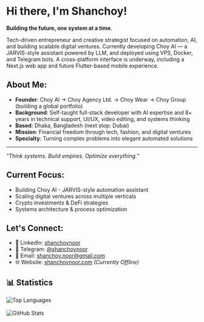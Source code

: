 # Hi there, I'm Shanchoy!

**Building the future, one system at a time.**

Tech-driven entrepreneur and creative strategist focused on automation, AI, and building scalable digital ventures. Currently developing Choy AI — a JARVIS-style assistant powered by LLM, and deployed using VPS, Docker, and Telegram bots. A cross-platform interface is underway, including a Next.js web app and future Flutter-based mobile experience.

## **About Me:**
* **Founder**: Choy AI → Choy Agency Ltd. → Choy Wear → Choy Group (building a global portfolio)
* **Background**: Self-taught full-stack developer with AI expertise and 8+ years in technical support, UI/UX, video editing, and systems thinking
* **Based**: Dhaka, Bangladesh (next stop: Dubai)
* **Mission**: Financial freedom through tech, fashion, and digital ventures
* **Specialty**: Turning complex problems into elegant automated solutions

---
*"Think systems. Build empires. Optimize everything."*

## **Current Focus:**
* Building Choy AI - JARVIS-style automation assistant
* Scaling digital ventures across multiple verticals
* Crypto investments & DeFi strategies
* Systems architecture & process optimization

## **Let's Connect:**
* 💼 LinkedIn: [shanchoynoor](https://linkedin.com/in/shanchoynoor)
* 💬 Telegram: [@shanchoynoor](https://t.me/shanchoynoor)
* 📧 Email: [shanchoy.noor@gmail.com](mailto:shanchoy.noor@gmail.com)
* 🌐 Website: [shanchoynoor.com](https://shanchoynoor.com) *(Currently Offline)*


## **📊 Statistics**
![Top Languages](https://github-readme-stats.vercel.app/api/top-langs/?username=shanchoynoor&layout=compact&theme=light)
<br>
<br>
![GitHub Stats](https://github-readme-stats.vercel.app/api?username=shanchoynoor&show_icons=true&theme=light)

          
